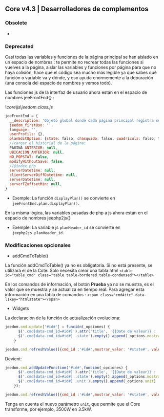 ## Core v4.3 | Desarrolladores de complementos

### Obsolete

-

### Deprecated

Casi todas las variables y funciones de la página principal se han aislado en un espacio de nombres : te permite no recrear todas las funciones si vuelves a la página, aislar las variables y funciones por página para que no haya colisión, hace que el código sea mucho más legible ya que sabes qué función o variable va y dónde, y eso ayuda enormemente a la depuración (una consola del espacio de nombres y vemos todo).

Las funciones js de la interfaz de usuario ahora están en el espacio de nombres jeeFrontEnd{} :

*\core\js\jeedom.class.js*

```js
jeeFrontEnd = {
  __description: 'Objeto global donde cada página principal registra sus propias funciones y variables en su nombre de subobjeto.',
  jeedom_firstUso: '',
  language: '',
  userProfils: {},
  planEditOption: {state: falso, chasquido: falso, cuadrícula: falso, tamaño de cuadrícula: falso, resaltar: true},
  //cargar el historial de la página:
  PAGINA ANTERIOR: null,
  UBICACIÓN_ANTERIOR: null,
  NO_POPSTAT: false,
  modifyWithoutSave: false,
  //@index.php
  serverDatetime: null,
  clientServerDiffDatetime: null,
  serverDatetime: null,
  serverTZoffsetMin: null,
}
```

- Exemple: La función `displayPlan()` se convierte en `jeeFrontEnd.plan.displayPlan()`.

En la misma lógica, las variables pasadas de php a js ahora están en el espacio de nombres jeephp2js{}

- Exemple: La variable js `planHeader_id` se convierte en `jeephp2js.planHeader_id`.

### Modificaciones opcionales

- addCmdToTable()

La función addCmdToTable() ya no es obligatoria. Si no está presente, se utilizará el de la Cote. Solo necesita crear una tabla html `<table id="table_cmd" class="table table-bordered table-condensed"></table> `

En los comandos de información, el botón **Prueba** ya no se muestra, es el valor que se muestra y se actualiza en tiempo real. Para agregar esta información en una tabla de comandos : `<span class="cmdAttr" data-l1key="htmlstate"></span> `

- Widgets

La declaración de la función de actualización evoluciona:

```js
jeedom.cmd.update['#id#'] = función(_opciones) {
      $('.cmd[data-cmd_id=#id#]').attr('title', '{{Date de valeur}} : '+_options.valueDate+'<br/>{{Fecha de recogida}} : '+_options.collectDate)
      $('.cmd[data-cmd_id=#id#] .state').empty().append(_options.mostrar_valor)
    }

jeedom.cmd.refreshValue([{cmd_id :'#id#',mostrar_valor: '#state#', valueDate: '#valueDate#', collectDate: '#collectDate#', alertLevel: '#alertLevel#'}])
```

Devient:

```js
jeedom.cmd.addUpdateFunction('#id#',función(_opciones) {
      $('.cmd[data-cmd_id=#id#]').attr('title', '{{Date de valeur}} : '+_options.valueDate+'<br/>{{Fecha de recogida}} : '+_options.collectDate)
      $('.cmd[data-cmd_id=#id#] .state').empty().append(_options.mostrar_valor)
      $('.cmd[data-cmd_id=#id#] .unit').empty().append(_options.unit)
    });

jeedom.cmd.refreshValue([{cmd_id :'#id#',mostrar_valor: '#state#', valueDate: '#valueDate#', collectDate: '#collectDate#', alertLevel: '#alertLevel#', unit: '#unite#'}])
```

Tenga en cuenta el nuevo parámetro `unit`, que permite que el Core transforme, por ejemplo, 3500W en 3.5kW.